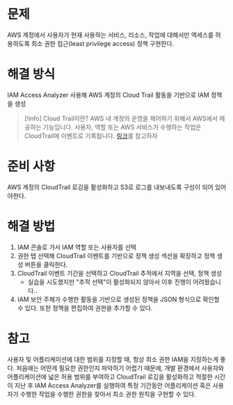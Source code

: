 # 문제
AWS 계정에서 사용자가 현재 사용하는 서비스, 리소스, 작업에 대해서만 엑세스를 허용하도록 최소 권한 접근(least privilege access) 정책 구현한다.
# 해결 방식
IAM Access Analyzer 사용해 AWS 계정의 Cloud Trail 활동을 기반으로 IAM 정책을 생성
>[!info] Cloud Trail이란?
>AWS 내 계정의 운영을 제어하기 위해서 AWS에서 제공하는 기능입니다.
>사용자, 역할 또는 AWS 서비스가 수행하는 작업은 CloudTrail에 이벤트로 기록됩니다.
>[링크](https://docs.aws.amazon.com/ko_kr/awscloudtrail/latest/userguide/cloudtrail-user-guide.html)를 참고하자
# 준비 사항
AWS 계정의 CloudTrail 로깅을 활성화하고 S3로 로그를 내보내도록 구성이 되어 있어야한다.
# 해결 방법
1. IAM 콘솔로 가서 IAM 역할 또는 사용자를 선택
2. 권한 탭 선택해 CloudTrail 이벤트를 기반으로 정책 생성 섹션을 확장하고 정책 생성 버튼을 클릭한다.
3. CloudTrail 이벤트 기간을 선택하고 CloudTrail 추적에서 지역을 선택, 정책 생성
	- 실습을 시도했지만 "추적 선택"이 활성화되지 않아서 이후 진행이 어려웠습니다..
4. IAM 보안 주체가 수행한 활동을 기반으로 생성된 정책을 JSON 형식으로 확인할 수 있다. 또한 정책을 편집하여 권한을 추가할 수 있다.
# 참고
사용자 및 어플리케이션에 대한 범위를 지정할 때, 항상 최소 권한 IAM을 지정하는게 좋다.
처음에는 어떤게 필요한 권한인지 파악하기 어렵기 때문에, 개발 환경에서 사용자와 어플리케이션에 넓은 허용 범위를 부여하고 CloudTrail 로깅을 활성화하고 적절한 시간이 지난 후 IAM Access Analyzer를 실행하여 특정 기간동안 어플리케이션 혹은 사용자가 수행한 작업을 수행한 권한을 찾아서 최소 권한 원칙을 구현할 수 있다.